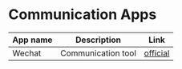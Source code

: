 # Communication Apps

|App name|Description|Link|
|----|----|----|
|Wechat|Communication tool|[official](https://pc.weixin.qq.com/?lang=zh)|
